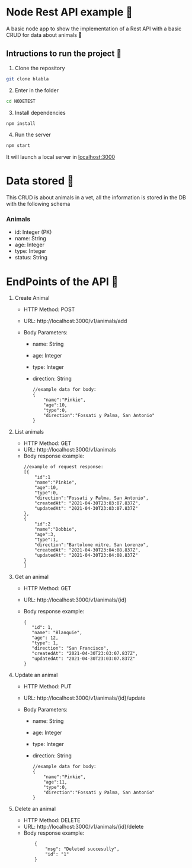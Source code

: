 # Node Rest API example :rocket:

A basic node app to show the implementation of a Rest API with a basic CRUD for data about animals :dog:

## Intructions to run the project :dvd:

1. Clone the repository

```bash
git clone blabla
```

2. Enter in the folder

```bash
cd NODETEST
```

3. Install dependencies

```bash
npm install
```

4. Run the server

```bash
npm start
```

It will launch a local server in [localhost:3000](localhost:3000)

# Data stored :floppy_disk:

This CRUD is about animals in a vet, all the information is stored in the DB with the following schema

### Animals

- id: Integer (PK)
- name: String
- age: Integer
- type: Integer
- status: String

# EndPoints of the API :page_with_curl:

1. Create Animal

   - HTTP Method: POST
   - URL: http://localhost:3000/v1/animals/add
   - Body Parameters:

     - name: String
     - age: Integer
     - type: Integer
     - direction: String

       ```JS
       //example data for body:
       {
           "name":"Pinkie",
           "age":10,
           "type":0,
           "direction":"Fossati y Palma, San Antonio"
       }
       ```

2. List animals

   - HTTP Method: GET
   - URL: http://localhost:3000/v1/animals
   - Body response example:
     ```JS
     //example of request response:
     [{
         "id":1
         "name":"Pinkie",
         "age":10,
         "type":0,
         "direction":"Fossati y Palma, San Antonio",
         "createdAt": "2021-04-30T23:03:07.837Z",
         "updatedAt": "2021-04-30T23:03:07.837Z"
     },
     {
         "id":2
         "name":"Dobbie",
         "age":3,
         "type":1,
         "direction":"Bartolome mitre, San Lorenzo",
         "createdAt": "2021-04-30T23:04:08.837Z",
         "updatedAt": "2021-04-30T23:04:08.837Z"
     }
     ]
     ```

3. Get an animal

   - HTTP Method: GET
   - URL: http://localhost:3000/v1/animals/{id}
   - Body response example:

     ```JS
     {
        "id": 1,
        "name": "Blanquie",
        "age": 12,
        "type": 1,
        "direction": "San Francisco",
        "createdAt": "2021-04-30T23:03:07.837Z",
        "updatedAt": "2021-04-30T23:03:07.837Z"
     }
     ```

4. Update an animal

   - HTTP Method: PUT
   - URL: http://localhost:3000/v1/animals/{id}/update
   - Body Parameters:

     - name: String
     - age: Integer
     - type: Integer
     - direction: String

       ```JS
       //example data for body:
       {
           "name":"Pinkie",
           "age":11,
           "type":0,
           "direction":"Fossati y Palma, San Antonio"
       }
       ```

5. Delete an animal
   - HTTP Method: DELETE
   - URL: http://localhost:3000/v1/animals/{id}/delete
   - Body response example:
     ```JS
         {
             "msg": "Deleted succesully",
             "id": "1"
         }
     ```
